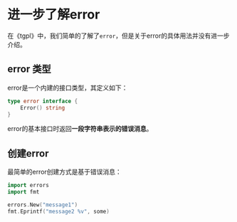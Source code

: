 # 进一步了解error

在《tgpl》中，我们简单的了解了`error`，但是关于error的具体用法并没有进一步介绍。

## error 类型

error是一个内建的接口类型，其定义如下：

```go
type error interface {
    Error() string
}
```

error的基本接口时返回**一段字符串表示的错误消息**。

## 创建error

最简单的error创建方式是基于错误消息：

```go
import errors
import fmt

errors.New("message1")
fmt.Eprintf("message2 %v", some)
```
